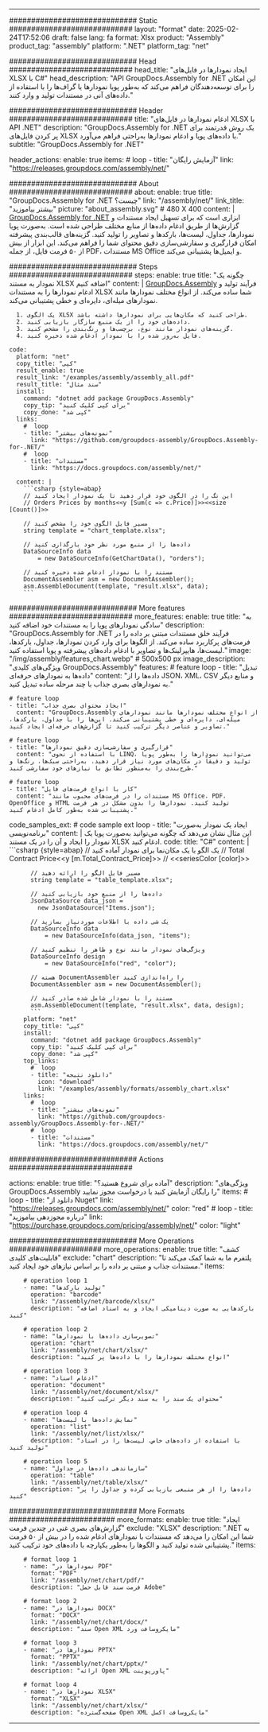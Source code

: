 



---
############################# Static ############################
layout: "format"
date:  2025-02-24T17:52:06
draft: false
lang: fa
format: Xlsx
product: "Assembly"
product_tag: "assembly"
platform: ".NET"
platform_tag: "net"

############################# Head ############################
head_title: "ایجاد نمودارها در فایل‌های XLSX با C#"
head_description: "API GroupDocs.Assembly for .NET این امکان را برای توسعه‌دهندگان فراهم می‌کند که به‌طور پویا نمودارها یا گراف‌ها را با استفاده از داده‌های آنی در مستندات تولید و وارد کنند."

############################# Header ############################
title: "ادغام نمودارها در فایل‌های XLSX با API .NET" 
description: "GroupDocs.Assembly for .NET یک روش قدرتمند برای پر کردن فایل‌های XLSX با داده‌های پویا و ادغام نمودارها به‌راحتی فراهم می‌آورد."
subtitle: "GroupDocs.Assembly for .NET" 

header_actions:
  enable: true
  items:
    #  loop
    - title: "آزمایش رایگان"
      link: "https://releases.groupdocs.com/assembly/net/"
      
############################# About ############################
about:
    enable: true
    title: "GroupDocs.Assembly for .NET چیست؟"
    link: "/assembly/net/"
    link_title: "بیشتر بیاموزید"
    picture: "about_assembly.svg" # 480 X 400
    content: |
       [GroupDocs.Assembly for .NET](/assembly/net/) ابزاری است که برای تسهیل ایجاد مستندات و گزارش‌ها از طریق ادغام داده‌ها از منابع مختلف طراحی شده است. به‌صورت پویا نمودارها، جداول، لیست‌ها، بارکدها و تصاویر را تولید کنید. گزینه‌های قالب‌بندی پیشرفته امکان قرارگیری و سفارشی‌سازی دقیق محتوای شما را فراهم می‌کند. این ابزار از بیش از ۵۰ فرمت فایل، از جمله PDF، مستندات MS Office و ایمیل‌ها پشتیبانی می‌کند.

############################# Steps ############################
steps:
    enable: true
    title: "چگونه یک نمودار به مستند XLSX اضافه کنیم"
    content: |
      [GroupDocs.Assembly](/assembly/net/) فرآیند تولید و ادغام نمودارها را به مستندات XLSX شما ساده می‌کند. از انواع مختلف نمودارها مانند نمودارهای میله‌ای، دایره‌ای و خطی پشتیبانی می‌کند.
      
      1. یک الگوی XLSX طراحی کنید که مکان‌هایی برای نمودارها داشته باشد.
      2. داده‌های خود را از یک منبع سازگار بازیابی کنید.
      3. گزینه‌های نمودار مانند نوع، برچسب‌ها و رنگ‌بندی را مشخص کنید.
      4. فایل به‌روز شده را با نمودار ادغام شده ذخیره کنید.
   
    code:
      platform: "net"
      copy_title: "کپی"
      result_enable: true
      result_link: "/examples/assembly/assembly_all.pdf"
      result_title: "سند مثال"
      install:
        command: "dotnet add package GroupDocs.Assembly"
        copy_tip: "برای کپی کلیک کنید"
        copy_done: "کپی شد"
      links:
        #  loop
        - title: "نمونه‌های بیشتر"
          link: "https://github.com/groupdocs-assembly/GroupDocs.Assembly-for-.NET/"
        #  loop
        - title: "مستندات"
          link: "https://docs.groupdocs.com/assembly/net/"
          
      content: |
        ```csharp {style=abap}
        // این تگ را در الگوی خود قرار دهید تا یک نمودار ایجاد کنید
        // Orders Prices by months<<y [Sum(c => c.Price)]>><<size [Count()]>>

        // مسیر فایل الگوی خود را مشخص کنید
        string template = "chart_template.xlsx";

        // داده‌ها را از منبع مورد نظر خود بارگذاری کنید
        DataSourceInfo data 
            = new DataSourceInfo(GetChartData(), "orders");

        // مستند را با نمودار ادغام شده ذخیره کنید
        DocumentAssembler asm = new DocumentAssembler();
        asm.AssembleDocument(template, "result.xlsx", data);
        ```            

############################# More features ############################
more_features:
  enable: true
  title: "به سادگی نمودارهای پویا را به مستندات خود اضافه کنید"
  description: "GroupDocs.Assembly for .NET فرآیند خلق مستندات مبتنی بر داده را در فرمت‌های پرکاربرد ساده می‌کند. از الگوها برای وارد کردن نمودارها، جداول، بارکدها، لیست‌ها، هایپرلینک‌ها و تصاویر با ادغام داده‌های پیشرفته و پویا استفاده کنید."
  image: "/img/assembly/features_chart.webp" # 500x500 px
  image_description: "ویژگی‌های کلیدی GroupDocs.Assembly"
  features:
    # feature loop
    - title: "تبدیل داده‌ها به نمودارهای حرفه‌ای"
      content: "داده‌ها را از JSON، XML، CSV و منابع دیگر به نمودارهای بصری جذاب با چند مرحله ساده تبدیل کنید."

    # feature loop
    - title: "ایجاد محتوای بصری جذاب"
      content: "GroupDocs.Assembly از انواع مختلف نمودارها مانند نمودارهای میله‌ای، دایره‌ای و خطی پشتیبانی می‌کند. این‌ها را با جداول، بارکدها، تصاویر و عناصر دیگر ترکیب کنید تا گزارش‌های حرفه‌ای ایجاد کنید."

    # feature loop
    - title: "قرارگیری و سفارشی‌سازی دقیق نمودارها"
      content: "با استفاده از نحوی LINQ، می‌توانید نمودارها را به‌طور پویا تولید و دقیقاً در مکان‌های مورد نیاز قرار دهید. به‌راحتی سبک‌ها، رنگ‌ها و طرح‌بندی را به‌منظور تطابق با نیازهای خود سفارشی کنید."

    # feature loop
    - title: "کار با انواع فرمت‌های فایل"
      content: "مستندات را در فرمت‌های محبوب مانند MS Office، PDF، OpenOffice و HTML تولید کنید. نمودارها را بدون مشکل در هر فرمت پشتیبانی شده به‌طور کامل ادغام کنید."
      
  code_samples_ext:
    # code sample ext loop
    - title: "ایجاد یک نمودار به‌صورت برنامه‌نویسی"
      content: |
        این مثال نشان می‌دهد که چگونه می‌توانید به‌صورت پویا یک نمودار را ایجاد و آن را در یک مستند XLSX ادغام کنید.
      code:
        title: "C#"
        content: |
          ```csharp {style=abap}
          // یک الگو با یک مکان‌نما برای نمودار آماده کنید
          // Total Contract Price<<y [m.Total_Contract_Price]>>
          // <<seriesColor [color]>>

          // مسیر فایل الگو را ارائه دهید
          string template = "table_template.xlsx";

          // داده‌ها را از منبع خود بازیابی کنید
          JsonDataSource data_json = 
            new JsonDataSource("Items.json");

          // یک شی داده با اطلاعات موردنیاز بسازید
          DataSourceInfo data 
              = new DataSourceInfo(data_json, "items");

          // ویژگی‌های نمودار مانند نوع و ظاهر را تنظیم کنید
          DataSourceInfo design 
              = new DataSourceInfo("red", "color");

          // هسته DocumentAssembler را راه‌اندازی کنید
          DocumentAssembler asm = new DocumentAssembler();

          // مستند را با نمودار شامل شده صادر کنید
          asm.AssembleDocument(template, "result.xlsx", data, design);
          ```
        platform: "net"
        copy_title: "کپی"
        install:
          command: "dotnet add package GroupDocs.Assembly"
          copy_tip: "برای کپی کلیک کنید"
          copy_done: "کپی شد"
        top_links:
          #  loop
          - title: "دانلود نتیجه"
            icon: "download"
            link: "/examples/assembly/formats/assembly_chart.xlsx"
        links:
          #  loop
          - title: "نمونه‌های بیشتر"
            link: "https://github.com/groupdocs-assembly/GroupDocs.Assembly-for-.NET/"
          #  loop
          - title: "مستندات"
            link: "https://docs.groupdocs.com/assembly/net/"
            

            


############################# Actions ############################

actions:
  enable: true
  title: "آماده برای شروع هستید؟"
  description: "ویژگی‌های GroupDocs.Assembly را رایگان آزمایش کنید یا درخواست مجوز نمایید"
  items:
    #  loop
    - title: "دانلود از Nuget"
      link: "https://releases.groupdocs.com/assembly/net/"
      color: "red"
        #  loop
    - title: "درباره مجوزدهی بیاموزید"
      link: "https://purchase.groupdocs.com/pricing/assembly/net/"
      color: "light"


############################# More Operations #####################
more_operations:
    enable: true
    title: "کشف قابلیت‌های کلیدی"
    exclude: "chart"
    description: "پلتفرم ما به شما کمک می‌کند تا مستندات جذاب و مبتنی بر داده را بر اساس نیازهای خود ایجاد کنید."
    items: 
          
        # operation loop 1
        - name: "تولید بارکدها"
          operation: "barcode"
          link: "/assembly/net/barcode/xlsx/"
          description: "بارکدهایی به صورت دینامیکی ایجاد و به اسناد اضافه کنید"

        # operation loop 2
        - name: "تصویرسازی داده‌ها با نمودارها"
          operation: "chart"
          link: "/assembly/net/chart/xlsx/"
          description: "انواع مختلف نمودارها را با داده‌ها پر کنید"

        # operation loop 3
        - name: "ادغام اسناد"
          operation: "document"
          link: "/assembly/net/document/xlsx/"
          description: "محتوای یک سند را به سند دیگر ترکیب کنید"

        # operation loop 4
        - name: "نمایش داده‌ها با لیست‌ها"
          operation: "list"
          link: "/assembly/net/list/xlsx/"
          description: "با استفاده از داده‌های خاص، لیست‌ها را در اسناد تولید کنید"

        # operation loop 5
        - name: "سازماندهی داده‌ها در جداول"
          operation: "table"
          link: "/assembly/net/table/xlsx/"
          description: "داده‌ها را از هر منبعی بازیابی کرده و جداول را پر کنید"
         
          
############################# More Formats ########################
more_formats:
    enable: true
    title: "ایجاد گزارش‌های بصری غنی در چندین فرمت"
    exclude: "XLSX"
    description: ".NET به شما این امکان را می‌دهد که مستندات با نمودارهای ادغام شده را در بیش از ۵۰ فرمت پشتیبانی شده تولید کنید و الگوها را به‌طور یکپارچه با داده‌های خود ترکیب کنید."
    items: 
          
        # format loop 1
        - name: "نمودارها در PDF"
          format: "PDF"
          link: "/assembly/net/chart/pdf/"
          description: "فرمت سند قابل حمل Adobe"
          
        # format loop 2
        - name: "نمودارها در DOCX"
          format: "DOCX"
          link: "/assembly/net/chart/docx/"
          description: "سند Open XML مایکروسافت ورد"
          
        # format loop 3
        - name: "نمودارها در PPTX"
          format: "PPTX"
          link: "/assembly/net/chart/pptx/"
          description: "ارائه Open XML پاورپوینت"
          
        # format loop 4
        - name: "نمودارها در XLSX"
          format: "XLSX"
          link: "/assembly/net/chart/xlsx/"
          description: "صفحه‌گسترده Open XML مایکروسافت اکسل"


          

---